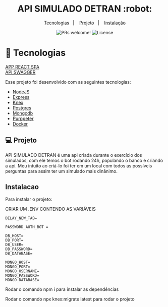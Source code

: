 

<h1 align="center">
    API SIMULADO DETRAN :robot:
</h1>

<p align="center">
  <a href="#tecnologias">Tecnologias</a>&nbsp;&nbsp;&nbsp;|&nbsp;&nbsp;&nbsp;
  <a href="#-projeto">Projeto</a>&nbsp;&nbsp;&nbsp;|&nbsp;&nbsp;&nbsp;
  <a href="#instalacao">Instalação</a>
</p>

<p align="center">
 <img src="https://img.shields.io/static/v1?label=PRs&message=welcome&color=7159c1&labelColor=000000" alt="PRs welcome!" />

  <img alt="License" src="https://img.shields.io/static/v1?label=license&message=MIT&color=7159c1&labelColor=000000">
</p>



<h1 id="tecnologias"> 🚀 Tecnologias</h1>

[APP REACT SPA](http://140.238.180.226:3000/)  
[API SWAGGER](http://140.238.180.226:5005/swagger/)

Esse projeto foi desenvolvido com as seguintes tecnologias:
- [NodeJS](https://nodejs.org/)
- [Express](https://expressjs.com/pt-br/)
- [Knex](http://knexjs.org/)
- [Postgres](https://www.postgresql.org/)
- [Mongodb](https://www.mongodb.com/)
- [Purppeter](https://github.com/puppeteer/puppeteer)
- [Docker](https://www.docker.com/)

## 💻 Projeto

API SIMULADO DETRAN é uma api criada durante o exercício dos simulados, com ele temos o bot rodando 24h, populando o banco e criando a api. Meu intuito ao criá-lo foi ter em um local com todos as possíveis perguntas para assim ter um simulado mais dinânimo. 

<h2 id="instalacao">Instalacao</h2>
Para instalar o projeto:

CRIAR UM .ENV CONTENDO AS VARIÁVEIS

```
DELAY_NEW_TAB= 

PASSWORD_AUTH_BOT = 

DB_HOST= 
DB_PORT=
DB_USER= 
DB_PASSWORD= 
DB_DATABASE= 

MONGO_HOST= 
MONGO_PORT= 
MONGO_USERNAME=  
MONGO_PASSWORD= 
MONGO_DATABASE= 
```


Rodar o comando npm i para instalar as dependências

Rodar o comando npx knex:migrate latest para rodar o projeto


